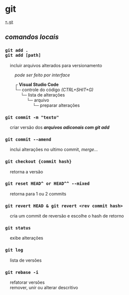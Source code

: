 # git

<sub>[:arrow_upper_left: git](readme.md)  <sub>

## *comandos locais*

### `git add .`<br />`git add [path]`
&nbsp;&nbsp;&nbsp;&nbsp;incluir arquivos alterados para versionamento<br/>

&nbsp;&nbsp;&nbsp;&nbsp;&nbsp;&nbsp;&nbsp;&nbsp;*pode ser feito por interface*

&nbsp;&nbsp;&nbsp;&nbsp;&nbsp;&nbsp;&nbsp;&nbsp;┌ **Visual Studio Code**<br/>&nbsp;&nbsp;&nbsp;&nbsp;&nbsp;&nbsp;&nbsp;&nbsp;└─ controle do código *(CTRL+SHIT+G)*<br/>&nbsp;&nbsp;&nbsp;&nbsp;&nbsp;&nbsp;&nbsp;&nbsp;&nbsp;&nbsp;&nbsp;&nbsp;&nbsp;└─ lista de alterações<br/>&nbsp;&nbsp;&nbsp;&nbsp;&nbsp;&nbsp;&nbsp;&nbsp;&nbsp;&nbsp;&nbsp;&nbsp;&nbsp;&nbsp;&nbsp;&nbsp;&nbsp;&nbsp;└─ arquivo<br/>&nbsp;&nbsp;&nbsp;&nbsp;&nbsp;&nbsp;&nbsp;&nbsp;&nbsp;&nbsp;&nbsp;&nbsp;&nbsp;&nbsp;&nbsp;&nbsp;&nbsp;&nbsp;&nbsp;&nbsp;&nbsp;&nbsp;&nbsp;└─ preparar alterações

### `git commit -m "texto"`
&nbsp;&nbsp;&nbsp;&nbsp;criar versão dos ***arquivos adiconais com git add***

### `git commit --amend`
&nbsp;&nbsp;&nbsp;&nbsp;inclui alterações no ultimo commit, *merge...*

### `git checkout {commit hash}`
&nbsp;&nbsp;&nbsp;&nbsp;retorna a versão

### `git reset HEAD^ or HEAD^^ --mixed`
&nbsp;&nbsp;&nbsp;&nbsp;retorna para 1 ou 2 commits

### `git revert HEAD & git revert <rev commit hash>`
&nbsp;&nbsp;&nbsp;&nbsp;cria um commit de reversão e escolhe o hash de retorno

### `git status`
&nbsp;&nbsp;&nbsp;&nbsp;exibe alterações 

### `git log`
&nbsp;&nbsp;&nbsp;&nbsp;lista de versões 

### `git rebase -i`
&nbsp;&nbsp;&nbsp;&nbsp;refatorar versões<br/>&nbsp;&nbsp;&nbsp;&nbsp;remover, unir ou alterar descritivo 
